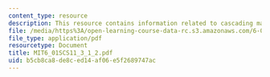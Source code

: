 ```yaml
---
content_type: resource
description: This resource contains information related to cascading machines.
file: /media/https%3A/open-learning-course-data-rc.s3.amazonaws.com/6-01sc-introduction-to-electrical-engineering-and-computer-science-i-spring-2011/b5cb8ca8de8ced14af06e5f2689747ac_MIT6_01SCS11_3_1_2.pdf
file_type: application/pdf
resourcetype: Document
title: MIT6_01SCS11_3_1_2.pdf
uid: b5cb8ca8-de8c-ed14-af06-e5f2689747ac
---
```

